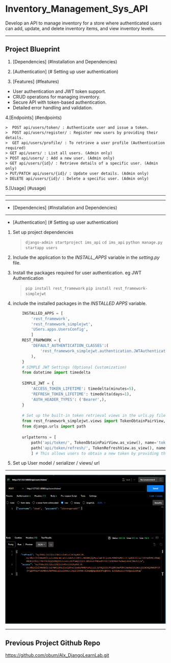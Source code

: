 # Inventory_Management_Sys_API

Develop an API to manage inventory for a store where authenticated users can add, update, and delete inventory items, and view inventory levels.

---

## Project Blueprint

1. [Dependencies] (#Installation and Dependencies)

2. [Authentication] (# Setting up user authentication)

3. [Features] (#features)

- User authentication and JWT token support.
- CRUD operations for managing inventory.
- Secure API with token-based authentication.
- Detailed error handling and validation.

4.[Endpoints] (#endpoints)

    >  POST api/users/token/ : Authenticate user and issue a token.
    >  POST api/users/register/ : Register new users by providing their details.
    >  GET api/users/profile/ : To retrieve a user profile (Authentication required)
    > GET api/users/ : List all users. (Admin only)
    > POST api/users/ : Add a new user. (Admin only)
    > GET api/users/{id}/ : Retrieve details of a specific user. (Admin only)
    > PUT/PATCH api/users/{id}/ : Update user details. (Admin only)
    > DELETE api/users/{id}/ : Delete a specific user. (Admin only)
5.[Usage] (#usage)

---

---

- [Dependencies] (#Installation and Dependencies)

---

- [Authentication] (# Setting up user authentication)

1. Set up project dependencies
    > `django-admin startproject ims_api`
    > `cd ims_api`
    > `python manage.py startapp users`
2. Include the application to the *INSTALL_APPS* variable in the *setting.py* file.
3. Install the packages required for user authentication. eg JWT Authentication
    > `pip install rest_framework`
    > `pip install rest_framework-simplejwt`
4. include the installed packages in the *INSTALLED APPS* variable.

    ```python
        INSTALLED_APPS = [
            'rest_framework',
            'rest_framework_simplejwt',
            'USers.apps.UsersConfig',
            ]
        REST_FRAMWORK = {
            'DEFAULT_AUTHENTICATION_CLASSES':(
                'rest_framework_simplejwt.authentication.JWTAuthentication',
            ),
        }
        # SIMPLE JWT Settings (Optional Customization)
        from datetime import timedelta

        SIMPLE_JWT = {
            'ACCESS_TOKEN_LIFETIME': timedelta(minutes=5),
            'REFRESH_TOKEN_LIFETIME': timedelta(days=1),
            'AUTH_HEADER_TYPES': ('Bearer',),
        }

        # Set up the built-in token retrieval views in the urls.py file
        from rest_framework_simplejwt.views import TokenObtainPairView, TokenRefreshView
        from django.urls import path

        urlpatterns = [
            path('api/token/', TokenObtainPairView.as_view(), name='token_obtain_pair'), 
            path('api/token/refresh/', TokenRefreshView.as_view(), name='token_refresh'),
            ] # This allows users to obtain a new token by providing their username and password.
    ```

5. Set up User model / serializer / views/ url

---

 ![alt text](image.png)

  ---

## Previous Project Github Repo

 https://github.com/obum/Alx_DjangoLearnLab.git
